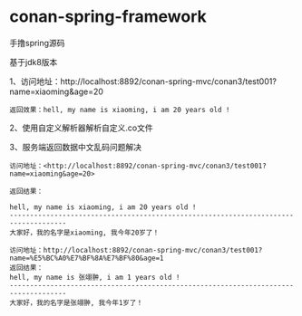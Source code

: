 # conan-spring-framework
手撸spring源码

基于jdk8版本

1、访问地址：http://localhost:8892/conan-spring-mvc/conan3/test001?name=xiaoming&age=20

    返回效果：hell, my name is xiaoming, i am 20 years old !

2、使用自定义解析器解析自定义.co文件

3、服务端返回数据中文乱码问题解决

    访问地址：<http://localhost:8892/conan-spring-mvc/conan3/test001?name=xiaoming&age=20>
    
    返回结果：

    hell, my name is xiaoming, i am 20 years old !
    ------------------------------------------------------------------------------------
    大家好，我的名字是xiaoming, 我今年20岁了！

    访问地址：http://localhost:8892/conan-spring-mvc/conan3/test001?name=%E5%BC%A0%E7%BF%8A%E7%BF%80&age=1
    返回结果：
    hell, my name is 张翊翀, i am 1 years old !
    ------------------------------------------------------------------------------------
    大家好，我的名字是张翊翀, 我今年1岁了！
